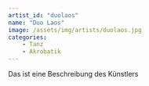 ```yaml
---
artist_id: "duolaos"
name: "Duo Laos"
image: /assets/img/artists/duolaos.jpg
categories:
    - Tanz
    - Akrobatik
---
```

Das ist eine Beschreibung des Künstlers
